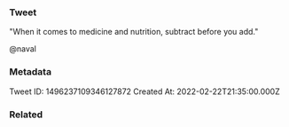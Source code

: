 ### Tweet
"When it comes to medicine and nutrition, subtract before you add." 

@naval

### Metadata
Tweet ID: 1496237109346127872
Created At: 2022-02-22T21:35:00.000Z

### Related

